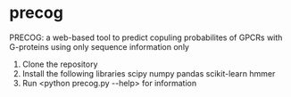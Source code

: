 # precog
PRECOG: a web-based tool to predict copuling probabilites of GPCRs with G-proteins using only sequence information only
1. Clone the repository
2. Install the following libraries
	scipy
	numpy
	pandas
	scikit-learn
	hmmer
3. Run <python precog.py --help> for information
